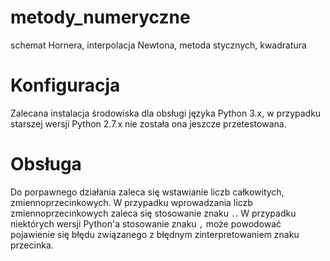 # metody_numeryczne
schemat Hornera, interpolacja Newtona, metoda stycznych, kwadratura

# Konfiguracja
Zalecana instalacja środowiska dla obsługi języka Python 3.x, w przypadku starszej wersji Python 2.7.x nie została ona jeszcze przetestowana.

# Obsługa
Do porpawnego działania zaleca się wstawianie liczb całkowitych, zmiennoprzecinkowych. W przypadku wprowadzania liczb zmiennoprzecinkowych zaleca się stosowanie znaku `.`. W przypadku niektórych wersji Python'a stosowanie znaku `,` może powodować pojawienie się błędu związanego z błędnym zinterpretowaniem znaku przecinka.
